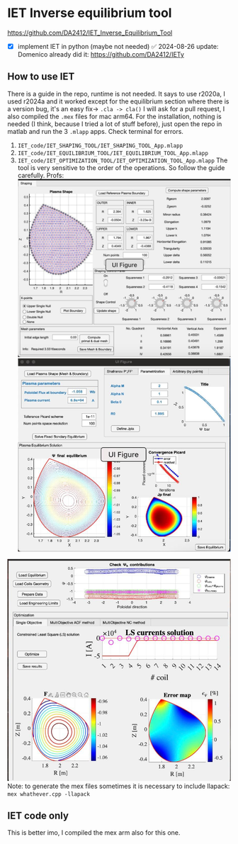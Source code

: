 # IET Inverse equilibrium tool
https://github.com/DA2412/IET_Inverse_Equilibrium_Tool
- [x] implement IET in python (maybe not needed) ✅ 2024-08-26
      update: Domenico already did it: https://github.com/DA2412/IETy

## How to use IET
There is a guide in the repo, runtime is not needed. It says to use r2020a, I used r2024a and it worked except for the equilibrium section where there is a version bug, it's an easy fix-> ```.cla -> cla()```
I will ask for a pull request, I also compiled the  ```.mex``` files for mac arm64.
For the installation, nothing is needed (I think, because I tried a lot of stuff before), just open the repo in matlab and run the 3 ```.mlapp``` apps. Check terminal for errors. 
1) ```IET_code/IET_SHAPING_TOOL/IET_SHAPING_TOOL_App.mlapp```
2) ```IET_code/IET_EQUILIBRIUM_TOOL/IET_EQUILIBRIUM_TOOL_App.mlapp```
3) ```IET_code/IET_OPTIMIZATION_TOOL/IET_OPTIMIZATION_TOOL_App.mlapp```
The tool is very sensitive to the order of the operations. So follow the guide carefully.
Profs:
![|300](imgs/IET.png)
![|300](imgs/IET-1.png)

![|300](imgs/IET-2.png)
Note: to generate the mex files sometimes it is necessary to include llapack: ```mex whathever.cpp -llapack``` 

## IET code only
This is better imo, I compiled the mex arm also for this one. 